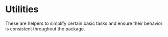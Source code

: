 # Utilities

These are helpers to simplify certain basic tasks and ensure their behavior is consistent throughout the package.
